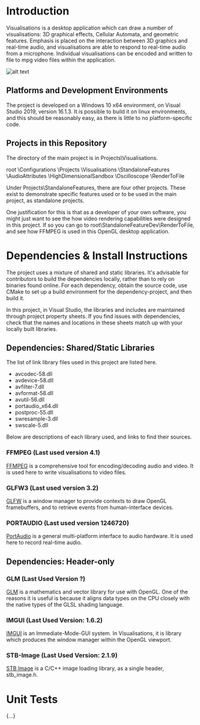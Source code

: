 # Introduction

Visualisations is a desktop application which can draw a number of visualisations: 3D graphical effects, Cellular Automata, and geometric features.
Emphasis is placed on the interaction between 3D graphics and real-time audio, and visualisations are able to respond to real-time audio
from a microphone. Individual visualisations can be encoded and written to file to mpg video files within the application.


![alt text][Screen1]

## Platforms and Development Environments

The project is developed on a Windows 10 x64 environment, on Visual Studio 2019, version 16.1.3.
It is possible to build it on linux environments, and this should be reasonably easy,
as there is little to no platform-specific code.

## Projects in this Repository

The directory of the main project is in Projects\Visualisations.

root
	\Configurations
	\Projects
		\Visualisations
		\StandaloneFeatures
			\AudioAttributes
			\HighDimensionalSandbox
			\Oscilloscope
			\RenderToFile

Under Projects\StandaloneFeatures\, there are four other projects.
These exist to demonstrate specific features used or to be used in the main project, as standalone projects.

One justification for this is that as a developer of your own software, you might just want to see the how video rendering
capabilities were designed in this project. If so you can go to root\StandaloneFeatureDev\RenderToFile, 
and see how FFMPEG is used in this OpenGL desktop application.


# Dependencies & Install Instructions

The project uses a mixture of shared and static libraries. It's advisable for contributors to build the dependencies locally,
rather than to rely on binaries found online.
For each dependency, obtain the source code, use CMake to set up a build environment for the dependency-project, and then build it.

In this project, in Visual Studio, the libraries and includes are maintained through project property sheets.
If you find issues with dependencies, check that the names and locations in these sheets match up with your
locally built libraries.

## Dependencies: Shared/Static Libraries

The list of link library files used in this project are listed here.

- avcodec-58.dll
- avdevice-58.dll
- avfilter-7.dll
- avformat-58.dll
- avutil-56.dll
- portaudio_x64.dll
- postproc-55.dll
- swresample-3.dll
- swscale-5.dll

Below are descriptions of each library used, and links to find their sources.

### FFMPEG (Last used version 4.1)

[FFMPEG](https://www.ffmpeg.org/) is a comprehensive tool for encoding/decoding audio and video. It is used here to write visualisations to video files.

### GLFW3 (Last used version 3.2)

[GLFW](https://www.glfw.org/) is a window manager to provide contexts to draw OpenGL framebuffers, and to retrieve events from human-interface devices.

### PORTAUDIO (Last used version 1246720)

[PortAudio](http://www.portaudio.com/) is a general multi-platform interface to audio hardware. It is used here to record real-time audio.

## Dependencies: Header-only

### GLM (Last Used Version ?)

[GLM](https://glm.g-truc.net/0.9.9/index.html) is a mathematics and vector library for use with OpenGL.
One of the reasons it is useful is because it aligns data types on the CPU closely with the native types of the GLSL shading language.

### IMGUI (Last Used Version: 1.6.2)

[IMGUI](https://github.com/ocornut/imgui) is an Immediate-Mode-GUI system. In Visualisations, it is library which produces the window manager within the OpenGL viewport.

### STB-Image (Last Used Version: 2.1.9)

[STB Image](https://github.com/nothings/stb) is a C/C++ image loading library, as a single header, stb_image.h.


# Unit Tests

{...}

[Screen1]: https://billguastalla.com/visualisations/screens/Screen1.png "Visualisations"